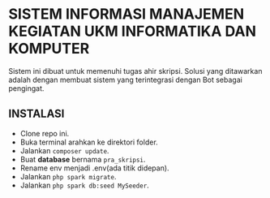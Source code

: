 # SISTEM INFORMASI MANAJEMEN KEGIATAN UKM INFORMATIKA DAN KOMPUTER

Sistem ini dibuat untuk memenuhi tugas ahir skripsi. Solusi yang ditawarkan adalah dengan membuat sistem yang terintegrasi dengan Bot sebagai pengingat.

## INSTALASI
- Clone repo ini.
- Buka terminal arahkan ke direktori folder.
- Jalankan ```composer update```.
- Buat **database** bernama `pra_skripsi`.
- Rename env menjadi .env(ada titik didepan).
- Jalankan ```php spark migrate```.
- Jalankan `php spark db:seed MySeeder`.

